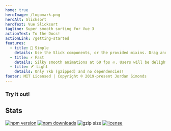 ```yaml
---
home: true
heroImage: /logomark.png
heroAlt: Slicksort
heroText: Vue Slicksort
tagline: Super smooth sorting for Vue 3
actionText: To the Docs!
actionLink: /getting-started
features:
  - title: 🥰 Simple
    details: Use the Slick components, or the provided mixins. Drag and drop betweeen lists is also supported!
  - title: ⚡️ Fast
    details: Silky smooth animations at 60 fps 🔥. Users will be delighted by the experience of sorting
  - title: 🪶 Light
    details: Only 7kb (gzipped) and no dependencies!
footer: MIT Licensed | Copyright © 2019-present Jordan Simonds
---
```


### Try it out!

<GroupExample win-screen />

## Stats

[![npm version](https://img.shields.io/npm/v/vue-slicksort/next?style=for-the-badge)](https://www.npmjs.com/package/vue-slicksort)
[![npm downloads](https://img.shields.io/npm/dm/vue-slicksort?style=for-the-badge)](https://www.npmjs.com/package/vue-slicksort)
![gzip size](https://img.badgesize.io/https://npmcdn.com/vue-slicksort@next?compression=gzip&style=for-the-badge)
[![license](https://img.shields.io/github/license/mashape/apistatus.svg?maxAge=2592000&style=for-the-badge)](https://github.com/Jexordexan/vue-slicksort/blob/dev/LICENSE)
